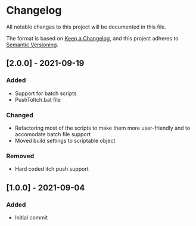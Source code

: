 # Changelog
All notable changes to this project will be documented in this file.

The format is based on [Keep a Changelog](https://keepachangelog.com/en/1.0.0/),
and this project adheres to [Semantic Versioning](https://semver.org/spec/v2.0.0.html).

## [2.0.0] - 2021-09-19
### Added
- Support for batch scripts
- PushToItch.bat file

### Changed
- Refactoring most of the scripts to make them more user-friendly and to accomodate batch file support
- Moved build settings to scriptable object

### Removed
- Hard coded itch push support

## [1.0.0] - 2021-09-04
### Added
- Initial commit
